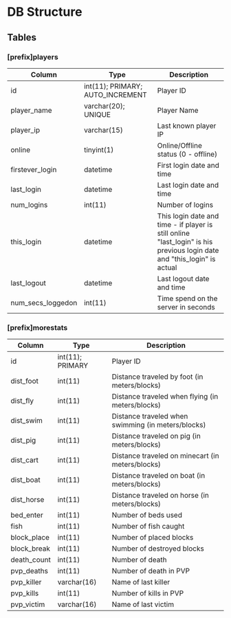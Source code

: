 
# DB Structure


## Tables

### [prefix]players

| Column            | Type                             | Description
| ----------------- | -------------------------------- | -----------
| id                | int(11); PRIMARY; AUTO_INCREMENT | Player ID
| player_name       | varchar(20); UNIQUE | Player Name
| player_ip         | varchar(15) | Last known player IP
| online            | tinyint(1)  | Online/Offline status (0 - offline)
| firstever_login   | datetime    | First login date and time
| last_login        | datetime    | Last login date and time
| num_logins        | int(11)     | Number of logins
| this_login        | datetime    | This login date and time - if player is still online "last_login" is his previous login date and "this_login" is actual
| last_logout       | datetime    | Last logout date and time
| num_secs_loggedon | int(11)     | Time spend on the server in seconds


### [prefix]morestats

| Column      | Type             | Description
| ----------- | ---------------- | -----------
| id          | int(11); PRIMARY | Player ID
| dist_foot   | int(11) | Distance traveled by foot (in meters/blocks)
| dist_fly    | int(11) | Distance traveled when flying (in meters/blocks)
| dist_swim   | int(11) | Distance traveled when swimming (in meters/blocks)
| dist_pig    | int(11) | Distance traveled on pig (in meters/blocks)
| dist_cart   | int(11) | Distance traveled on minecart (in meters/blocks)
| dist_boat   | int(11) | Distance traveled on boat (in meters/blocks)
| dist_horse  | int(11) | Distance traveled on horse (in meters/blocks)
| bed_enter   | int(11) | Number of beds used
| fish        | int(11) | Number of fish caught
| block_place | int(11) | Number of placed blocks 
| block_break | int(11) | Number of destroyed blocks
| death_count | int(11) | Number of death
| pvp_deaths  | int(11) | Number of death in PVP
| pvp_killer  | varchar(16) | Name of last killer
| pvp_kills   | int(11) | Number of kills in PVP
| pvp_victim  | varchar(16) | Name of last victim



